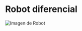 # Robot diferencial

![Imagen de Robot](https://github.com/JorgeArturo/Tutorial-PIC16F18877/tree/master/Tutorial_5_Robot.X/IMG_20200818_134036083.jpg?raw=true)
